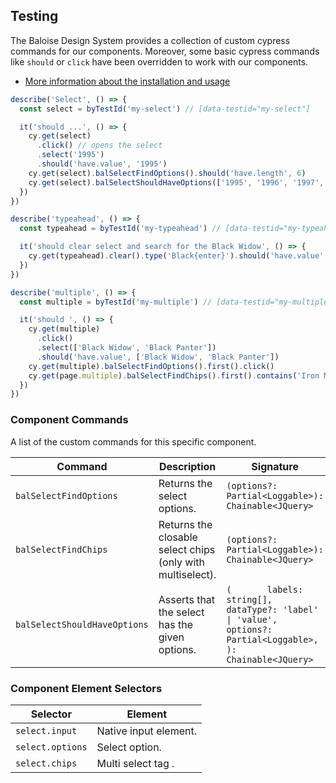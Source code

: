 ## Testing

The Baloise Design System provides a collection of custom cypress commands for our components. Moreover, some basic cypress commands like `should` or `click` have been overridden to work with our components.

- [More information about the installation and usage](?path=/docs/development-testing--page)

<!-- START: human documentation -->

```typescript
describe('Select', () => {
  const select = byTestId('my-select') // [data-testid="my-select"]

  it('should ...', () => {
    cy.get(select)
      .click() // opens the select
      .select('1995')
      .should('have.value', '1995')
    cy.get(select).balSelectFindOptions().should('have.length', 6)
    cy.get(select).balSelectShouldHaveOptions(['1995', '1996', '1997', '1998', '1999', '2000'])
  })
})

describe('typeahead', () => {
  const typeahead = byTestId('my-typeahead') // [data-testid="my-typeahead"]

  it('should clear select and search for the Black Widow', () => {
    cy.get(typeahead).clear().type('Black{enter}').should('have.value', 'Black Widow')
  })
})

describe('multiple', () => {
  const multiple = byTestId('my-multiple') // [data-testid="my-multiple"]

  it('should ', () => {
    cy.get(multiple)
      .click()
      .select(['Black Widow', 'Black Panter'])
      .should('have.value', ['Black Widow', 'Black Panter'])
    cy.get(multiple).balSelectFindOptions().first().click()
    cy.get(page.multiple).balSelectFindChips().first().contains('Iron Man').click() // clicks the chip to remove the selection
  })
})
```

<!-- END: human documentation -->

### Component Commands

A list of the custom commands for this specific component.

| Command                      | Description                                                | Signature                                                                                                                    |
| ---------------------------- | ---------------------------------------------------------- | ---------------------------------------------------------------------------------------------------------------------------- |
| `balSelectFindOptions`       | Returns the select options.                                | `(options?: Partial<Loggable>): Chainable<JQuery>`                                                                           |
| `balSelectFindChips`         | Returns the closable select chips (only with multiselect). | `(options?: Partial<Loggable>): Chainable<JQuery>`                                                                           |
| `balSelectShouldHaveOptions` | Asserts that the select has the given options.             | `(       labels: string[],       dataType?: 'label' \| 'value',       options?: Partial<Loggable>,     ): Chainable<JQuery>` |


### Component Element Selectors

| Selector         | Element               |
| ---------------- | --------------------- |
| `select.input`   | Native input element. |
| `select.options` | Select option.        |
| `select.chips`   | Multi select tag .    |

